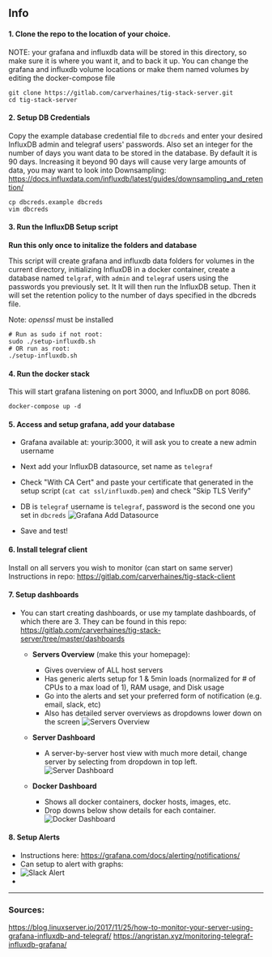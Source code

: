 ## Info

#### 1. Clone the repo to the location of your choice.
NOTE: your grafana and influxdb data will be stored in this directory, so make sure it is where you want it, and to back it up. You can change the grafana and influxdb volume locations or make them named volumes by editing the docker-compose file
```
git clone https://gitlab.com/carverhaines/tig-stack-server.git
cd tig-stack-server
```


#### 2. Setup DB Credentials
Copy the example database credential file to `dbcreds` and enter your desired InfluxDB admin and telegraf users' passwords. Also set an integer for the number of days you want data to be stored in the database. By default it is 90 days. Increasing it beyond 90 days will cause very large amounts of data, you may want to look into Downsampling: https://docs.influxdata.com/influxdb/latest/guides/downsampling_and_retention/
```
cp dbcreds.example dbcreds
vim dbcreds
```

#### 3. Run the InfluxDB Setup script
**Run this only once to initalize the folders and database**

This script will create grafana and influxdb data folders for volumes in the current directory, initializing InfluxDB in a docker container, create a database named `telgraf`, with `admin` and `telegraf` users using the passwords you previously set. It
It will then run the InfluxDB setup. Then it will set the retention policy to the number of days specified in the dbcreds file.

Note: *openssl* must be installed
```
# Run as sudo if not root:
sudo ./setup-influxdb.sh
# OR run as root:
./setup-influxdb.sh
```

#### 4. Run the docker stack
This will start grafana listening on port 3000, and InfluxDB on port 8086.
```
docker-compose up -d
```

#### 5. Access and setup grafana, add your database
* Grafana available at: yourip:3000, it will ask you to create a new admin username
* Next add your InfluxDB datasource, set name as `telegraf`
* Check "With CA Cert" and paste your certificate that generated in the setup script (`cat cat ssl/influxdb.pem`) and check "Skip TLS Verify"
* DB is `telegraf` username is `telegraf`, password is the second one you set in `dbcreds`
![Grafana Add Datasource](https://gitlab.com/uploads/-/system/personal_snippet/1886760/03299766942173c25e1945ada377fd0f/Capture0.JPG)


* Save and test!

#### 6. Install telegraf client
Install on all servers you wish to monitor (can start on same server)
Instructions in repo:
https://gitlab.com/carverhaines/tig-stack-client


#### 7. Setup dashboards
* You can start creating dashboards, or use my tamplate dashboards, of which there are 3. They can be found in this repo: https://gitlab.com/carverhaines/tig-stack-server/tree/master/dashboards

  * **Servers Overview** (make this your homepage):
    * Gives overview of ALL host servers
    * Has generic alerts setup for 1 & 5min loads (normalized for # of CPUs to a max load of 1), RAM usage, and Disk usage
    * Go into the alerts and set your preferred form of notification (e.g. email, slack, etc)
    * Also has detailed server overviews as dropdowns lower down on the screen
    ![Servers Overview](https://gitlab.com/uploads/-/system/personal_snippet/1886760/413bb8dd9428650bdfca0891edc61997/Capture1.JPG)


  * **Server Dashboard**
    * A server-by-server host view with much more detail, change server by selecting from dropdown in top left.
    ![Server Dashboard](https://gitlab.com/uploads/-/system/personal_snippet/1886760/2721114b14bd2c42549df16d883c8f0f/Capture2.JPG)


  * **Docker Dashboard**
    * Shows all docker containers, docker hosts, images, etc.
    * Drop downs below show details for each container.
    ![Docker Dashboard](https://gitlab.com/uploads/-/system/personal_snippet/1886760/678155ee257e67b29b1eba4b0d942894/Capture3.JPG)


#### 8. Setup Alerts
* Instructions here: https://grafana.com/docs/alerting/notifications/
* Can setup to alert with graphs:
* ![Slack Alert](https://angristan.xyz/content/images/2018/04/grafana_telegram_webdav.png)
* 

----

### Sources:
https://blog.linuxserver.io/2017/11/25/how-to-monitor-your-server-using-grafana-influxdb-and-telegraf/
https://angristan.xyz/monitoring-telegraf-influxdb-grafana/
